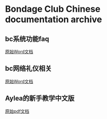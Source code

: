 # Bondage Club Chinese documentation archive

## bc系统功能faq
[原始Word文档](https://flameshare.azureedge.net/bondage-club/bc系统功能faq.docx)

## bc网络礼仪相关
[原始Word文档](https://flameshare.azureedge.net/bondage-club/bc网络礼仪相关.docx)

## Aylea的新手教学中文版
[原始pdf文档](https://flameshare.azureedge.net/bondage-club/Aylea的新手教学中文版.pdf)